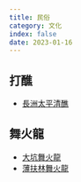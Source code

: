 ```yaml
---
title: 民俗
category: 文化
index: false
date: 2023-01-16
---
```

## 打醮
- [長洲太平清醮](cheung-chau-jiao-festival.md)
## 舞火龍
- [大坑舞火龍](tai-hang-fire-dragon-dance.md)
- [薄扶林舞火龍](pok-fu-lam-fire-dragon-dance.md)